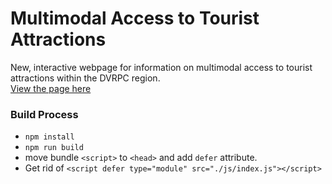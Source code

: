# Multimodal Access to Tourist Attractions
New, interactive webpage for information on multimodal access to tourist attractions within the DVRPC region.  
[View the page here](https://www.dvrpc.org/Economic/Tourism/ "Multimodal Access to Tourist Attractions")

### Build Process
* `npm install`
* `npm run build`
* move bundle `<script>` to `<head>` and add `defer` attribute.
* Get rid of `<script defer type="module" src="./js/index.js"></script>`
